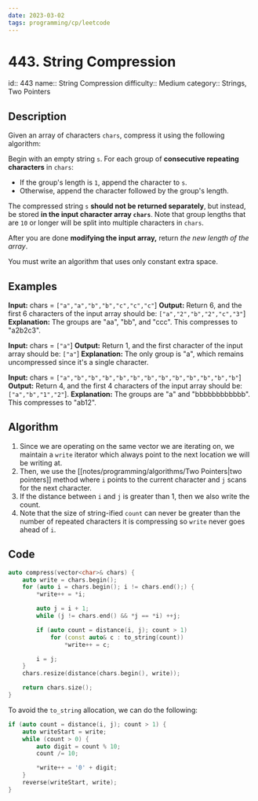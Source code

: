 ```yaml
---
date: 2023-03-02
tags: programming/cp/leetcode
---
```


# 443. String Compression 

id:: 443
name:: String Compression
difficulty:: Medium
category:: Strings, Two Pointers

## Description
Given an array of characters `chars`, compress it using the following algorithm:

Begin with an empty string `s`. For each group of **consecutive repeating characters** in `chars`:

-   If the group's length is `1`, append the character to `s`.
-   Otherwise, append the character followed by the group's length.

The compressed string `s` **should not be returned separately**, but instead, be stored **in the input character array `chars`**. Note that group lengths that are `10` or longer will be split into multiple characters in `chars`.

After you are done **modifying the input array,** return _the new length of the array_.

You must write an algorithm that uses only constant extra space.

## Examples
**Input:** chars = `["a","a","b","b","c","c","c"`]
**Output:** Return 6, and the first 6 characters of the input array should be: `["a","2","b","2","c","3"`]
**Explanation:** The groups are "aa", "bb", and "ccc". This compresses to "a2b2c3".

**Input:** chars = `["a"`]
**Output:** Return 1, and the first character of the input array should be: `["a"`]
**Explanation:** The only group is "a", which remains uncompressed since it's a single character.

**Input:** chars = `["a","b","b","b","b","b","b","b","b","b","b","b","b"`]
**Output:** Return 4, and the first 4 characters of the input array should be: `["a","b","1","2"`].
**Explanation:** The groups are "a" and "bbbbbbbbbbbb". This compresses to "ab12".

## Algorithm
1. Since we are operating on the same vector we are iterating on, we maintain a `write` iterator which always point to the next location we will be writing at.
2. Then, we use the [[notes/programming/algorithms/Two Pointers|two pointers]] method where `i` points to the current character and `j` scans for the next character.
3. If the distance between `i` and `j` is greater than 1, then we also write the count.
4. Note that the size of string-ified `count` can never be greater than the number of repeated characters it is compressing so `write` never goes ahead of `i`. 

## Code
```cpp
auto compress(vector<char>& chars) {
	auto write = chars.begin();
	for (auto i = chars.begin(); i != chars.end();) {
		*write++ = *i;

		auto j = i + 1;
		while (j != chars.end() && *j == *i) ++j;

		if (auto count = distance(i, j); count > 1)
			for (const auto& c : to_string(count))
				*write++ = c;

		i = j;
	}
	chars.resize(distance(chars.begin(), write));

	return chars.size();
}
```

To avoid the `to_string` allocation, we can do the following:
```cpp
if (auto count = distance(i, j); count > 1) {
	auto writeStart = write;
	while (count > 0) {
		auto digit = count % 10;
		count /= 10;

		*write++ = '0' + digit;
	}
	reverse(writeStart, write);
}
```
```